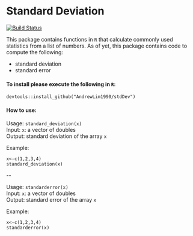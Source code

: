 # Standard Deviation

[![Build Status](https://travis-ci.org/AndrewLim1990/stdDev.svg?branch=master)](https://travis-ci.org/AndrewLim1990/stdDev)

This package contains functions in `R` that calculate commonly used statistics from a list of numbers. As of yet, this package contains code to compute the following:

- standard deviation
- standard error

#### To install please execute the following in `R`:

`devtools::install_github("AndrewLim1990/stdDev")`

#### How to use:

Usage: `standard_deviation(x)`  
Input: `x`: a vector of doubles  
Output: standard deviation of the array `x`

Example:

```
x<-c(1,2,3,4)
standard_deviation(x)
```

--

Usage: `standarderror(x)`  
Input: `x`: a vector of doubles  
Output: standard error of the array `x`

Example:

```
x<-c(1,2,3,4)
standarderror(x)
```
